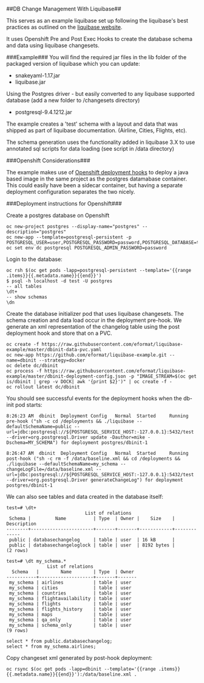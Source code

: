 ##DB Change Management With Liquibase##

This serves as an example liquibase set up following the liquibase's best practices as outlined on the [liquibase website](http://www.liquibase.org/bestpractices.html).

It uses Openshift Pre and Post Exec Hooks to create the database schema and data using liquibase changesets.

###Example###
You will find the required jar files in the lib folder of the packaged version of liquibase which you can update:

* snakeyaml-1.17.jar
* liquibase.jar

Using the Postgres driver - but easily converted to any liquibase supported database (add a new folder to /changesets directory)

* postgresql-9.4.1212.jar

The example creates a 'test' schema with a layout and data that was shipped as part of liquibase documentation. (Airline, Cities, Flights, etc).

The schema generation uses the functionality added in liquibase 3.X to use annotated sql scripts for data loading (see script in /data directory)

###Openshift Considerations###

The example makes use of [Openshift deployment hooks](https://docs.openshift.com/container-platform/3.3/dev_guide/deployments.html#lifecycle-hooks)
to deploy a java based image in the same project as the postgres datamabase container. This could easily have been a sidecar container, but having a 
separate deployment configuration separates the two nicely.

###Deployment instructions for Openshift###

Create a postgres database on Openshift

````
oc new-project postgres --display-name="postgres" --description="postgres"
oc new-app --template=postgresql-persistent -p POSTGRESQL_USER=user,POSTGRESQL_PASSWORD=password,POSTGRESQL_DATABASE=test
oc set env dc postgresql POSTGRESQL_ADMIN_PASSWORD=password
````

Login to the database:

````
oc rsh $(oc get pods -lapp=postgresql-persistent --template='{{range .items}}{{.metadata.name}}{{end}}')
$ psql -h localhost -d test -U postgres
-- all tables
\dt+
-- show schemas
\dn
````

Create the database initializer pod that uses liquibase changesets. The schema creation and data load occur in the deployment
pre-hook. We generate an xml representation of the changelog table using the post deployment hook and store that on a PVC.

````
oc create -f https://raw.githubusercontent.com/eformat/liquibase-example/master/dbinit-data-pvc.yaml
oc new-app https://github.com/eformat/liquibase-example.git --name=dbinit --strategy=docker
oc delete dc/dbinit
oc process -f https://raw.githubusercontent.com/eformat/liquibase-example/master/dbinit-deployment-config.json -p "IMAGE_STREAM=$(oc get is/dbinit | grep -v DOCK| awk '{print $2}')" | oc create -f -
oc rollout latest dc/dbinit
````

You should see successful events for the deployment hooks when the db-init pod starts:

````
8:26:23 AM	dbinit	Deployment Config	Normal	Started 	Running pre-hook ("sh -c cd /deployments && ./liquibase --defaultSchemaName=public --url=jdbc:postgresql://${POSTGRESQL_SERVICE_HOST:-127.0.0.1}:5432/test --driver=org.postgresql.Driver update -Dauthor=mike -Dschema=MY_SCHEMA") for deployment postgres/dbinit-1

8:26:47 AM	dbinit	Deployment Config	Normal	Started 	Running post-hook ("sh -c rm -f /data/baseline.xml && cd /deployments && ./liquibase --defaultSchemaName=my_schema --changeLogFile=/data/baseline.xml --url=jdbc:postgresql://${POSTGRESQL_SERVICE_HOST:-127.0.0.1}:5432/test --driver=org.postgresql.Driver generateChangeLog") for deployment postgres/dbinit-1
````

We can also see tables and data created in the database itself:

````
test=# \dt+
                             List of relations
 Schema |         Name          | Type  | Owner |    Size    | Description 
--------+-----------------------+-------+-------+------------+-------------
 public | databasechangelog     | table | user  | 16 kB      | 
 public | databasechangeloglock | table | user  | 8192 bytes | 
(2 rows)

test=# \dt my_schema.*
               List of relations
  Schema   |        Name        | Type  | Owner 
-----------+--------------------+-------+-------
 my_schema | airlines           | table | user
 my_schema | cities             | table | user
 my_schema | countries          | table | user
 my_schema | flightavailability | table | user
 my_schema | flights            | table | user
 my_schema | flights_history    | table | user
 my_schema | maps               | table | user
 my_schema | qa_only            | table | user
 my_schema | schema_only        | table | user
(9 rows)

select * from public.databasechangelog;
select * from my_schema.airlines;
````
Copy changeset xml generated by post-hook deployment:

````
oc rsync $(oc get pods -lapp=dbinit --template='{{range .items}}{{.metadata.name}}{{end}}'):/data/baseline.xml .
````
